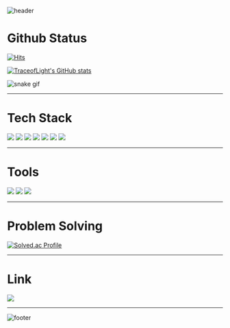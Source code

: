 
![header](https://capsule-render.vercel.app/api?type=waving&color=timeGradient&height=180&section=header&text=Introduce%20This%20Github&fontSize=50&fontAlignY=38&descAlign=75&descAlignY=60&animation=fadeIn)

# Github Status

[![Hits](https://hits.seeyoufarm.com/api/count/incr/badge.svg?url=https%3A%2F%2Fgithub.com%2Ftraceoflight%2Fhit-counter&count_bg=%2379C83D&title_bg=%23555555&icon=git.svg&icon_color=%23F05032&title=visitors&edge_flat=false)](https://hits.seeyoufarm.com)

[![TraceofLight's GitHub stats](https://github-readme-stats.vercel.app/api?username=TraceofLight&show_icons=true&bg_color=FFFFFF)](https://www.traceoflight.dev/)

![snake gif](https://github.com/TraceofLight/TraceofLight/blob/output/github-contribution-grid-snake.gif)
<hr>

# Tech Stack
<div>
<img src="https://img.shields.io/badge/Git-FFFFFF?style=plastic&logo=git&logoColor=F05032"/>
<img src="https://img.shields.io/badge/ABAP-FFFFFF?style=plastic&logo=sap&logoColor=0FAAFF"/>
<img src="https://img.shields.io/badge/Swift-FFFFFF?style=plastic&logo=swift&logoColor=F05138"/>
<img src="https://img.shields.io/badge/Python-FFFFFF?style=plastic&logo=python&logoColor=3776AB"/>
<img src="https://img.shields.io/badge/Django-FFFFFF?style=plastic&logo=django&logoColor=092E20"/>
<img src="https://img.shields.io/badge/Java-FFFFFF?style=plastic&logo=Java&logoColor=3776AB"/>
<img src="https://img.shields.io/badge/Spring-FFFFFF?style=plastic&logo=spring&logoColor=0A3711"/>

</div>
<hr>

# Tools

<div>
<img src="https://img.shields.io/badge/Visual Studio Code-FFFFFF?style=plastic&logo=visualstudiocode&logoColor=007ACC"/>
<img src="https://img.shields.io/badge/Pycharm-FFFFFF?style=plastic&logo=pycharm&logoColor=008000"/>
<img src="https://img.shields.io/badge/Jupyter-FFFFFF?style=plastic&logo=jupyter&logoColor=F37626"/>
</div>
<hr>

# Problem Solving

[![Solved.ac Profile](https://mazassumnida.wtf/api/v2/generate_badge?boj=traceoflight)](https://solved.ac/traceoflight)
<hr>

# Link

[<img src="https://img.shields.io/badge/velog-FFFFFF?style=plastic&logo=velog&logoColor=20C997"/>](https://velog.io/@traceoflight/)
<hr>

![footer](https://capsule-render.vercel.app/api?section=footer&type=waving&color=timeGradient)

